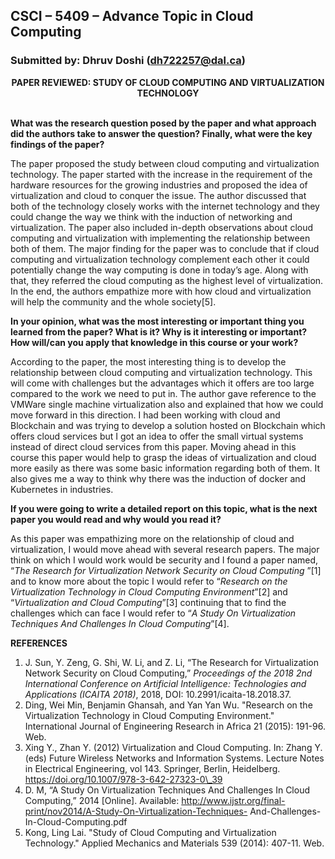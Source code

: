 ## CSCI – 5409 – Advance Topic in Cloud Computing

### Submitted by: Dhruv Doshi (dh722257@dal.ca)

<div align="center">
    <strong>PAPER REVIEWED: STUDY OF CLOUD COMPUTING AND VIRTUALIZATION TECHNOLOGY</strong>
</div>
<br >

**What was the research question posed by the paper and what approach did the authors take to answer the question? Finally, what were the key findings of the paper?**

The paper proposed the study between cloud computing and virtualization technology. The paper started with the increase in the requirement of the hardware resources for the growing industries and proposed the idea of virtualization and cloud to conquer the issue. The author discussed that both of the technology closely works with the internet technology and they could change the way we think with the induction of networking and virtualization. The paper also included in-depth observations about cloud computing and virtualization with implementing the relationship between both of them. The major finding for the paper was to conclude that if cloud computing and virtualization technology complement each other it could potentially change the way computing is done in today’s age. Along with that, they referred the cloud computing as the highest level of virtualization. In the end, the authors empathize more with how cloud and virtualization will help the community and the whole society[5].

**In your opinion, what was the most interesting or important thing you learned from the paper? What is it? Why is it interesting or important? How will/can you apply that knowledge in this course or your work?**

According to the paper, the most interesting thing is to develop the relationship between cloud computing and virtualization technology. This will come with challenges but the advantages which it offers are too large compared to the work we need to put in. The author gave reference to the VMWare single machine virtualization also and explained that how we could move forward in this direction. I had been working with cloud and Blockchain and was trying to develop a solution hosted on Blockchain which offers cloud services but I got an idea to offer the small virtual systems instead of direct cloud services from this paper. Moving ahead in this course this paper would help to grasp the ideas of virtualization and cloud more easily as there was some basic information regarding both of them. It also gives me a way to think why there was the induction of docker and Kubernetes in industries.

**If you were going to write a detailed report on this topic, what is the next paper you would read and why would you read it?**

As this paper was empathizing more on the relationship of cloud and virtualization, I would move ahead with several research papers. The major think on which I would work would be security and I found a paper named, “*The Research for Virtualization Network Security on Cloud Computing* ”[1] and to know more about the topic I would refer to “*Research on the Virtualization Technology in Cloud Computing Environment*”[2] and “*Virtualization and Cloud Computing*”[3] continuing that to find the challenges which can face I would refer to “*A Study On Virtualization Techniques And Challenges In Cloud Computing*”[4].

**REFERENCES**

1. J. Sun, Y. Zeng, G. Shi, W. Li, and Z. Li, “The Research for Virtualization Network Security on Cloud Computing,” *Proceedings of the 2018 2nd International Conference on Artificial Intelligence: Technologies and Applications (ICAITA 2018)*, 2018, DOI: 10.2991/icaita-18.2018.37.
1. Ding, Wei Min, Benjamin Ghansah, and Yan Yan Wu. "Research on the Virtualization Technology in Cloud Computing Environment." International Journal of Engineering Research in Africa 21 (2015): 191-96. Web.
1. Xing Y., Zhan Y. (2012) Virtualization and Cloud Computing. In: Zhang Y. (eds) Future Wireless Networks and Information Systems. Lecture Notes in Electrical Engineering, vol 143. Springer, Berlin, Heidelberg. https://doi.org/10.1007/978-3-642-27323-0\_39
1. D. M, “A Study On Virtualization Techniques And Challenges In Cloud Computing,” 2014 [Online]. Available: http://www.ijstr.org/final-print/nov2014/A-Study-On-Virtualization-Techniques- And-Challenges-In-Cloud-Computing.pdf
1. Kong, Ling Lai. "Study of Cloud Computing and Virtualization Technology." Applied Mechanics and Materials 539 (2014): 407-11. Web.
